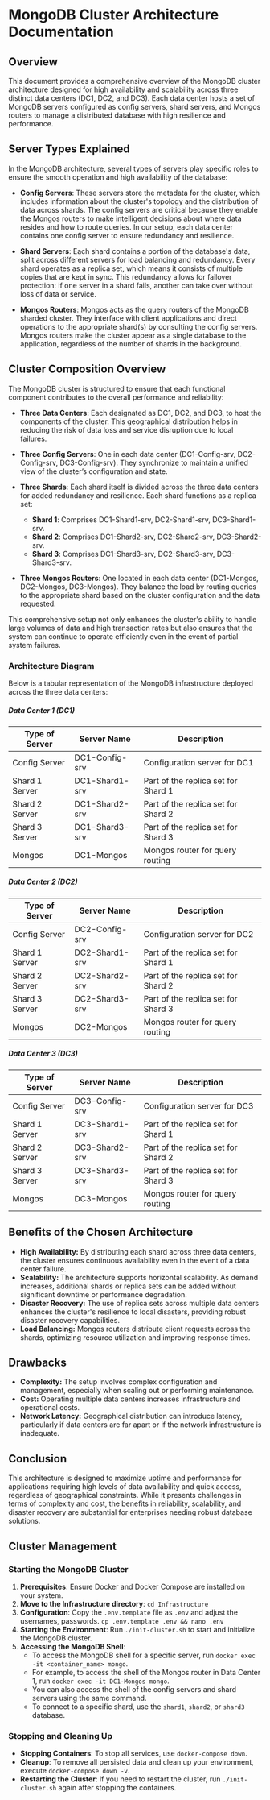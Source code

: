 # MongoDB Cluster Architecture Documentation

## Overview

This document provides a comprehensive overview of the MongoDB cluster architecture designed for high availability and scalability across three distinct data centers (DC1, DC2, and DC3). Each data center hosts a set of MongoDB servers configured as config servers, shard servers, and Mongos routers to manage a distributed database with high resilience and performance.

## Server Types Explained

In the MongoDB architecture, several types of servers play specific roles to ensure the smooth operation and high availability of the database:

- **Config Servers**: These servers store the metadata for the cluster, which includes information about the cluster's topology and the distribution of data across shards. The config servers are critical because they enable the Mongos routers to make intelligent decisions about where data resides and how to route queries. In our setup, each data center contains one config server to ensure redundancy and resilience.

- **Shard Servers**: Each shard contains a portion of the database's data, split across different servers for load balancing and redundancy. Every shard operates as a replica set, which means it consists of multiple copies that are kept in sync. This redundancy allows for failover protection: if one server in a shard fails, another can take over without loss of data or service.

- **Mongos Routers**: Mongos acts as the query routers of the MongoDB sharded cluster. They interface with client applications and direct operations to the appropriate shard(s) by consulting the config servers. Mongos routers make the cluster appear as a single database to the application, regardless of the number of shards in the background.

## Cluster Composition Overview

The MongoDB cluster is structured to ensure that each functional component contributes to the overall performance and reliability:

- **Three Data Centers**: Each designated as DC1, DC2, and DC3, to host the components of the cluster. This geographical distribution helps in reducing the risk of data loss and service disruption due to local failures.

- **Three Config Servers**: One in each data center (DC1-Config-srv, DC2-Config-srv, DC3-Config-srv). They synchronize to maintain a unified view of the cluster’s configuration and state.

- **Three Shards**: Each shard itself is divided across the three data centers for added redundancy and resilience. Each shard functions as a replica set:
  - **Shard 1**: Comprises DC1-Shard1-srv, DC2-Shard1-srv, DC3-Shard1-srv.
  - **Shard 2**: Comprises DC1-Shard2-srv, DC2-Shard2-srv, DC3-Shard2-srv.
  - **Shard 3**: Comprises DC1-Shard3-srv, DC2-Shard3-srv, DC3-Shard3-srv.

- **Three Mongos Routers**: One located in each data center (DC1-Mongos, DC2-Mongos, DC3-Mongos). They balance the load by routing queries to the appropriate shard based on the cluster configuration and the data requested.

This comprehensive setup not only enhances the cluster's ability to handle large volumes of data and high transaction rates but also ensures that the system can continue to operate efficiently even in the event of partial system failures.

### Architecture Diagram

Below is a tabular representation of the MongoDB infrastructure deployed across the three data centers:

##### Data Center 1 (DC1)

| **Type of Server** | **Server Name**  | **Description**                              |
|--------------------|------------------|----------------------------------------------|
| Config Server      | DC1-Config-srv   | Configuration server for DC1                 |
| Shard 1 Server     | DC1-Shard1-srv   | Part of the replica set for Shard 1          |
| Shard 2 Server     | DC1-Shard2-srv   | Part of the replica set for Shard 2          |
| Shard 3 Server     | DC1-Shard3-srv   | Part of the replica set for Shard 3          |
| Mongos             | DC1-Mongos       | Mongos router for query routing              |

##### Data Center 2 (DC2)

| **Type of Server** | **Server Name**  | **Description**                              |
|--------------------|------------------|----------------------------------------------|
| Config Server      | DC2-Config-srv   | Configuration server for DC2                 |
| Shard 1 Server     | DC2-Shard1-srv   | Part of the replica set for Shard 1          |
| Shard 2 Server     | DC2-Shard2-srv   | Part of the replica set for Shard 2          |
| Shard 3 Server     | DC2-Shard3-srv   | Part of the replica set for Shard 3          |
| Mongos             | DC2-Mongos       | Mongos router for query routing              |

##### Data Center 3 (DC3)

| **Type of Server** | **Server Name**  | **Description**                              |
|--------------------|------------------|----------------------------------------------|
| Config Server      | DC3-Config-srv   | Configuration server for DC3                 |
| Shard 1 Server     | DC3-Shard1-srv   | Part of the replica set for Shard 1          |
| Shard 2 Server     | DC3-Shard2-srv   | Part of the replica set for Shard 2          |
| Shard 3 Server     | DC3-Shard3-srv   | Part of the replica set for Shard 3          |
| Mongos             | DC3-Mongos       | Mongos router for query routing              |

## Benefits of the Chosen Architecture

- **High Availability:** By distributing each shard across three data centers, the cluster ensures continuous availability even in the event of a data center failure.
- **Scalability:** The architecture supports horizontal scalability. As demand increases, additional shards or replica sets can be added without significant downtime or performance degradation.
- **Disaster Recovery:** The use of replica sets across multiple data centers enhances the cluster's resilience to local disasters, providing robust disaster recovery capabilities.
- **Load Balancing:** Mongos routers distribute client requests across the shards, optimizing resource utilization and improving response times.

## Drawbacks

- **Complexity:** The setup involves complex configuration and management, especially when scaling out or performing maintenance.
- **Cost:** Operating multiple data centers increases infrastructure and operational costs.
- **Network Latency:** Geographical distribution can introduce latency, particularly if data centers are far apart or if the network infrastructure is inadequate.

## Conclusion

This architecture is designed to maximize uptime and performance for applications requiring high levels of data availability and quick access, regardless of geographical constraints. While it presents challenges in terms of complexity and cost, the benefits in reliability, scalability, and disaster recovery are substantial for enterprises needing robust database solutions.

## Cluster Management

### Starting the MongoDB Cluster
1. **Prerequisites**: Ensure Docker and Docker Compose are installed on your system.
2. **Move to the Infrastructure directory**: `cd Infrastructure`
3. **Configuration**: Copy the `.env.template` file as `.env` and adjust the usernames, passwords. `cp .env.template .env && nano .env`
4. **Starting the Environment**: Run `./init-cluster.sh` to start and initialize the MongoDB cluster.
5. **Accessing the MongoDB Shell**:
   - To access the MongoDB shell for a specific server, run `docker exec -it <container_name> mongo`.
   - For example, to access the shell of the Mongos router in Data Center 1, run `docker exec -it DC1-Mongos mongo`.
   - You can also access the shell of the config servers and shard servers using the same command.
   - To connect to a specific shard, use the `shard1`, `shard2`, or `shard3` database.
   
### Stopping and Cleaning Up
- **Stopping Containers**: To stop all services, use `docker-compose down`.
- **Cleanup**: To remove all persisted data and clean up your environment, execute `docker-compose down -v`.
- **Restarting the Cluster**: If you need to restart the cluster, run `./init-cluster.sh` again after stopping the containers.
